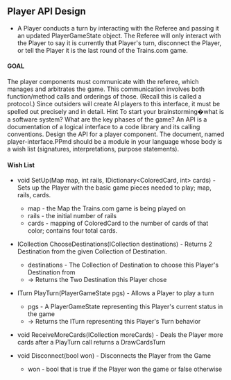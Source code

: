 ## Player API Design

+ A Player conducts a turn by interacting with the Referee and passing it an updated PlayerGameState object. The Referee will only interact with the Player to say it is currently that
	Player's turn, disconnect the Player, or tell the Player it is the last round of the Trains.com game.

#### GOAL 

The player components must communicate with the referee, which manages and arbitrates the game. This communication involves both function/method calls
and orderings of those. (Recall this is called a protocol.) Since outsiders will create AI players to this interface, it must be spelled out precisely 
and in detail. Hint To start your brainstorming�what is a software system? What are the key phases of the game? An API is a documentation of a logical interface 
to a code library and its calling conventions. Design the API for a player component. The document, named player-interface.PPmd should be a module in your
language whose body is a wish list (signatures, interpretations, purpose statements).


#### Wish List
+ void SetUp(Map map, int rails, IDictionary<ColoredCard, int> cards) - Sets up the Player with the basic game pieces needed to play; map, rails, cards.
	+ map - the Map the Trains.com game is being played on
	+ rails - the initial number of rails
	+ cards - mapping of ColoredCard to the number of cards of that color; contains four total cards.

+ ICollection<Destination> ChooseDestinations(ICollection<Destination> destinations) - Returns 2 Destination from the given Collection of Destination.
	+ destinations - The Collection of Destination to choose this Player's Destination from
	+ -> Returns the Two Destination this Player chose

+ ITurn PlayTurn(PlayerGameState pgs) - Allows a Player to play a turn
	+ pgs - A PlayerGameState representing this Player's current status in the game
	+ -> Returns the ITurn representing this Player's Turn behavior

+ void ReceiveMoreCards(ICollection<ColoredCard> moreCards) - Deals the Player more cards after a PlayTurn call returns a DrawCardsTurn

+ void Disconnect(bool won) - Disconnects the Player from the Game
	+ won - bool that is true if the Player won the game or false otherwise